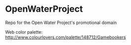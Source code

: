 OpenWaterProject
================

Repo for the Open Water Project's promotional domain

Web color palette: http://www.colourlovers.com/palette/148712/Gamebookers